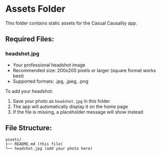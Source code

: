 # Assets Folder

This folder contains static assets for the Casual Causality app.

## Required Files:

### headshot.jpg
- Your professional headshot image
- Recommended size: 200x200 pixels or larger (square format works best)
- Supported formats: .jpg, .jpeg, .png

To add your headshot:
1. Save your photo as `headshot.jpg` in this folder
2. The app will automatically display it on the home page
3. If the file is missing, a placeholder message will show instead

## File Structure:
```
assets/
├── README.md (this file)
└── headshot.jpg (add your photo here)
```
